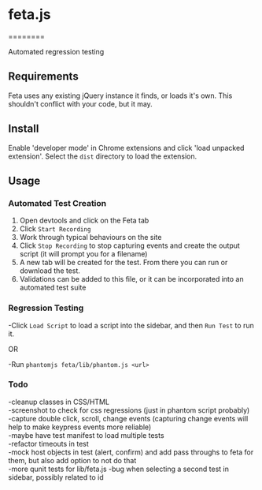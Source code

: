 # feta.js
========

Automated regression testing

## Requirements

Feta uses any existing jQuery instance it finds, or loads it's own.  This shouldn't conflict with your code, but it may.


## Install

Enable 'developer mode' in Chrome extensions and click 'load unpacked extension'.  Select the `dist` directory to load the extension.


## Usage

### Automated Test Creation

1. Open devtools and click on the Feta tab
2. Click `Start Recording`
3. Work through typical behaviours on the site
4. Click `Stop Recording` to stop capturing events and create the output script (it will prompt you for a filename)
5. A new tab will be created for the test.  From there you can run or download the test.
6. Validations can be added to this file, or it can be incorporated into an automated test suite


### Regression Testing

-Click `Load Script` to load a script into the sidebar, and then `Run Test` to run it.

OR

-Run `phantomjs feta/lib/phantom.js <url>`


### Todo
 
-cleanup classes in CSS/HTML  
-screenshot to check for css regressions (just in phantom script probably)  
-capture double click, scroll, change events (capturing change events will help to make keypress events more reliable)  
-maybe have test manifest to load multiple tests    
-refactor timeouts in test  
-mock host objects in test (alert, confirm) and add pass throughs to feta for them, but also add option to not do that  
-more qunit tests for lib/feta.js
-bug when selecting a second test in sidebar, possibly related to id

